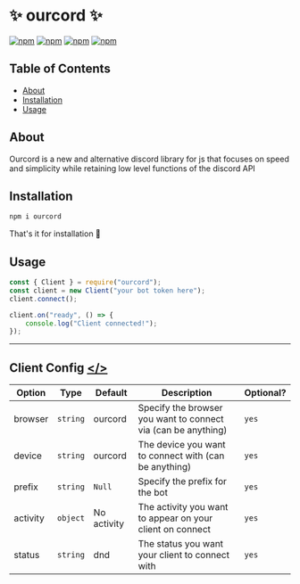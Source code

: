 # ✨ ourcord ✨

[![npm](https://img.shields.io/npm/v/ourcord?color=red&style=for-the-badge)](https://npmjs.com/package/ourcord)
[![npm](https://img.shields.io/bundlephobia/min/ourcord?color=red&style=for-the-badge)](https://npmjs.com/package/ourcord)
[![npm](https://img.shields.io/npm/dm/ourcord?color=red&style=for-the-badge)](https://npmjs.com/package/ourcord)
[![npm](https://img.shields.io/github/contributors/ourcord/ourcord?color=red&style=for-the-badge)](https://npmjs.com/package/ourcord)

## Table of Contents

- [About](#about)
- [Installation](#installation)
- [Usage](#usage)

## About  

Ourcord is a new and alternative discord library for js that focuses on speed and simplicity while retaining low level functions of the discord API  

## Installation  

```cmd
npm i ourcord
```

That's it for installation 🎈

## Usage  

```js
const { Client } = require("ourcord");
const client = new Client("your bot token here");
client.connect();

client.on("ready", () => {
    console.log("Client connected!");
});
```  

---  

## Client Config  <a href="src/websocket.ts#L33"></></a>

| Option | Type | Default | Description | Optional? |
| --- | --- | --- | --- | --- |
| browser | `string` | ourcord | Specify the browser you want to connect via (can be anything) | `yes`
| device | `string` | ourcord | The device you want to connect with (can be anything) | `yes`
| prefix | `string` | `Null` | Specify the prefix for the bot | `yes`
| activity | `object` | No activity | The activity you want to appear on your client on connect | `yes`
| status | `string` | dnd | The status you want your client to connect with | `yes`
